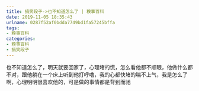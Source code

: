 ```yaml
---
title: 搞笑段子->也不知道怎么了 | 糗事百科
date: 2019-11-05 18:35:43
urlname: 0287f52af0bdda7749bd1fa57245bffa
tags: 
- 糗事百科
categories:
- 糗事百科
- 搞笑段子
---
```

也不知道怎么了，明天就要回家了，心理堵的慌，怎么看他都不顺眼，他做什么都不对，跟他躺在一个床上听到他打呼噜，我的心都快堵的喘不上气，我是怎么了啊，心理明明很喜欢他的，可是做的事情都是背到而驰


